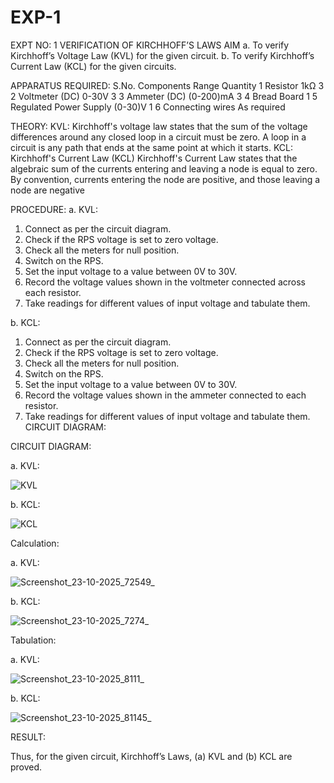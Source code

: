 # EXP-1
EXPT NO: 1	VERIFICATION OF KIRCHHOFF’S LAWS
AIM
a.   To verify Kirchhoff’s Voltage Law (KVL) for the given circuit. 
b.   To verify Kirchhoff’s Current Law (KCL) for the given circuits.

APPARATUS REQUIRED:
S.No.	Components	Range	Quantity
1	Resistor	1kΩ	3
2	Voltmeter (DC)	0-30V	3
3	Ammeter (DC)	(0-200)mA	3
4	Bread Board		1
5	Regulated Power Supply	(0-30)V	1
6	Connecting wires		As required

THEORY:
KVL: Kirchhoff's voltage law states that the sum of the voltage differences around any closed loop in a circuit must be zero. A loop in a circuit is any path that ends at the same point at which it starts.
KCL:
Kirchhoff's Current Law (KCL) Kirchhoff's Current Law states that the algebraic sum of the currents entering and leaving a node is equal to zero. By convention, currents entering the node are positive, and those leaving a node are negative


PROCEDURE:
a.   KVL:
1.   Connect as per the circuit diagram.
2.   Check if the RPS voltage is set to zero voltage.
3.   Check all the meters for null position.
4.   Switch on the RPS.
5.   Set the input voltage to a value between 0V to 30V.
6.   Record the voltage values shown in the voltmeter connected across each resistor.
7.   Take readings for different values of input voltage and tabulate them.


b.  KCL:
1.   Connect as per the circuit diagram.
2.   Check if the RPS voltage is set to zero voltage.
3.   Check all the meters for null position.
4.   Switch on the RPS.
5.   Set the input voltage to a value between 0V to 30V.
6.   Record the voltage values shown in the ammeter connected to each resistor.
7.   Take readings for different values of input voltage and tabulate them. 
CIRCUIT DIAGRAM:

CIRCUIT DIAGRAM:


a.   KVL:

![KVL](https://github.com/user-attachments/assets/fdaddef4-75a8-4fea-8d48-03baeba73e34)


b.  KCL:


![KCL](https://github.com/user-attachments/assets/8be5690c-bf57-4c1a-bd91-b8898672d5b1)


Calculation:

a.   KVL:

 ![Screenshot_23-10-2025_72549_](https://github.com/user-attachments/assets/7b9ea2bf-3e8a-46f6-8d8f-abacd8139592)




b.  KCL:


![Screenshot_23-10-2025_7274_](https://github.com/user-attachments/assets/63819720-00ff-401e-9a16-a41454c2d8f6)



Tabulation:

a.   KVL:
 
![Screenshot_23-10-2025_8111_](https://github.com/user-attachments/assets/c0f07639-fc2f-496a-bc07-10a6c5b3f2bd)


b.  KCL:

![Screenshot_23-10-2025_81145_](https://github.com/user-attachments/assets/34794883-574c-45e3-8d80-42246e305afc)


RESULT:

Thus, for the given circuit, Kirchhoff’s Laws, (a) KVL and (b) KCL are proved.
